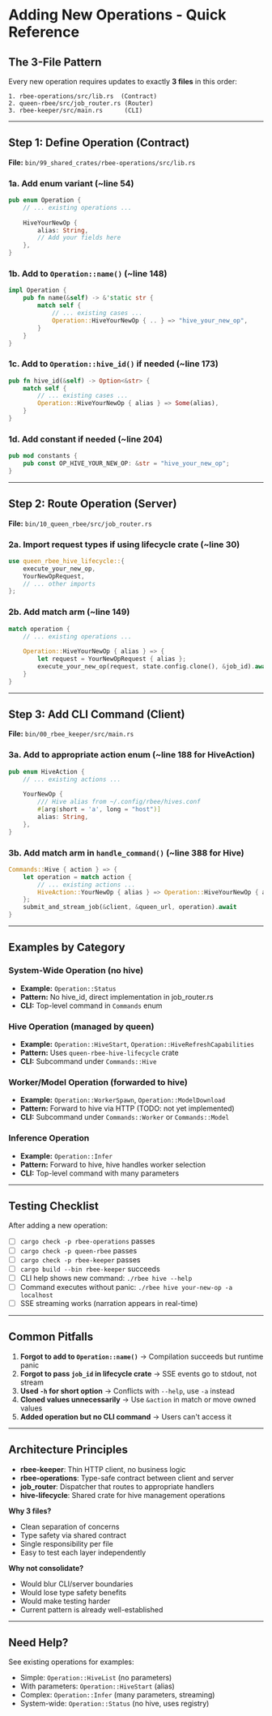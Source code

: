 # Adding New Operations - Quick Reference

## The 3-File Pattern

Every new operation requires updates to exactly **3 files** in this order:

```
1. rbee-operations/src/lib.rs  (Contract)
2. queen-rbee/src/job_router.rs (Router)
3. rbee-keeper/src/main.rs      (CLI)
```

---

## Step 1: Define Operation (Contract)

**File:** `bin/99_shared_crates/rbee-operations/src/lib.rs`

### 1a. Add enum variant (~line 54)

```rust
pub enum Operation {
    // ... existing operations ...
    
    HiveYourNewOp {
        alias: String,
        // Add your fields here
    },
}
```

### 1b. Add to `Operation::name()` (~line 148)

```rust
impl Operation {
    pub fn name(&self) -> &'static str {
        match self {
            // ... existing cases ...
            Operation::HiveYourNewOp { .. } => "hive_your_new_op",
        }
    }
}
```

### 1c. Add to `Operation::hive_id()` if needed (~line 173)

```rust
pub fn hive_id(&self) -> Option<&str> {
    match self {
        // ... existing cases ...
        Operation::HiveYourNewOp { alias } => Some(alias),
    }
}
```

### 1d. Add constant if needed (~line 204)

```rust
pub mod constants {
    pub const OP_HIVE_YOUR_NEW_OP: &str = "hive_your_new_op";
}
```

---

## Step 2: Route Operation (Server)

**File:** `bin/10_queen_rbee/src/job_router.rs`

### 2a. Import request types if using lifecycle crate (~line 30)

```rust
use queen_rbee_hive_lifecycle::{
    execute_your_new_op,
    YourNewOpRequest,
    // ... other imports
};
```

### 2b. Add match arm (~line 149)

```rust
match operation {
    // ... existing operations ...
    
    Operation::HiveYourNewOp { alias } => {
        let request = YourNewOpRequest { alias };
        execute_your_new_op(request, state.config.clone(), &job_id).await?;
    }
}
```

---

## Step 3: Add CLI Command (Client)

**File:** `bin/00_rbee_keeper/src/main.rs`

### 3a. Add to appropriate action enum (~line 188 for HiveAction)

```rust
pub enum HiveAction {
    // ... existing actions ...
    
    YourNewOp {
        /// Hive alias from ~/.config/rbee/hives.conf
        #[arg(short = 'a', long = "host")]
        alias: String,
    },
}
```

### 3b. Add match arm in `handle_command()` (~line 388 for Hive)

```rust
Commands::Hive { action } => {
    let operation = match action {
        // ... existing actions ...
        HiveAction::YourNewOp { alias } => Operation::HiveYourNewOp { alias },
    };
    submit_and_stream_job(&client, &queen_url, operation).await
}
```

---

## Examples by Category

### System-Wide Operation (no hive)
- **Example:** `Operation::Status`
- **Pattern:** No hive_id, direct implementation in job_router.rs
- **CLI:** Top-level command in `Commands` enum

### Hive Operation (managed by queen)
- **Example:** `Operation::HiveStart`, `Operation::HiveRefreshCapabilities`
- **Pattern:** Uses `queen-rbee-hive-lifecycle` crate
- **CLI:** Subcommand under `Commands::Hive`

### Worker/Model Operation (forwarded to hive)
- **Example:** `Operation::WorkerSpawn`, `Operation::ModelDownload`
- **Pattern:** Forward to hive via HTTP (TODO: not yet implemented)
- **CLI:** Subcommand under `Commands::Worker` or `Commands::Model`

### Inference Operation
- **Example:** `Operation::Infer`
- **Pattern:** Forward to hive, hive handles worker selection
- **CLI:** Top-level command with many parameters

---

## Testing Checklist

After adding a new operation:

- [ ] `cargo check -p rbee-operations` passes
- [ ] `cargo check -p queen-rbee` passes
- [ ] `cargo check -p rbee-keeper` passes
- [ ] `cargo build --bin rbee-keeper` succeeds
- [ ] CLI help shows new command: `./rbee hive --help`
- [ ] Command executes without panic: `./rbee hive your-new-op -a localhost`
- [ ] SSE streaming works (narration appears in real-time)

---

## Common Pitfalls

1. **Forgot to add to `Operation::name()`** → Compilation succeeds but runtime panic
2. **Forgot to pass `job_id` in lifecycle crate** → SSE events go to stdout, not stream
3. **Used `-h` for short option** → Conflicts with `--help`, use `-a` instead
4. **Cloned values unnecessarily** → Use `&action` in match or move owned values
5. **Added operation but no CLI command** → Users can't access it

---

## Architecture Principles

- **rbee-keeper**: Thin HTTP client, no business logic
- **rbee-operations**: Type-safe contract between client and server
- **job_router**: Dispatcher that routes to appropriate handlers
- **hive-lifecycle**: Shared crate for hive management operations

**Why 3 files?**
- Clean separation of concerns
- Type safety via shared contract
- Single responsibility per file
- Easy to test each layer independently

**Why not consolidate?**
- Would blur CLI/server boundaries
- Would lose type safety benefits
- Would make testing harder
- Current pattern is already well-established

---

## Need Help?

See existing operations for examples:
- Simple: `Operation::HiveList` (no parameters)
- With parameters: `Operation::HiveStart` (alias)
- Complex: `Operation::Infer` (many parameters, streaming)
- System-wide: `Operation::Status` (no hive, uses registry)
